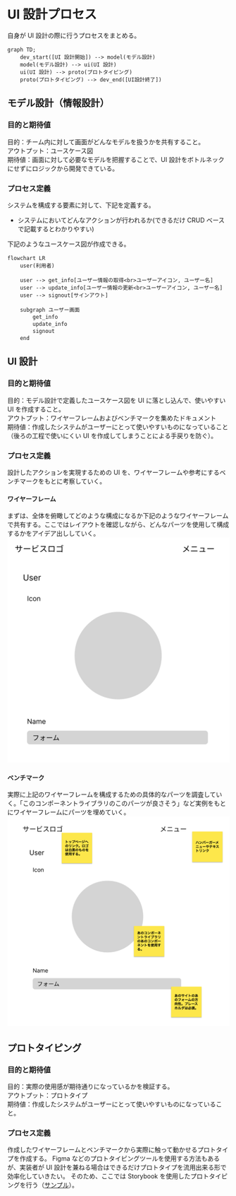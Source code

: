 # UI 設計プロセス

自身が UI 設計の際に行うプロセスをまとめる。

```mermaid
graph TD;
    dev_start([UI 設計開始]) --> model(モデル設計)
    model(モデル設計) --> ui(UI 設計)
    ui(UI 設計) --> proto(プロトタイピング)
    proto(プロトタイピング) --> dev_end([UI設計終了])
```

## モデル設計（情報設計）

### 目的と期待値

目的：チーム内に対して画面がどんなモデルを扱うかを共有すること。  
アウトプット：ユースケース図  
期待値：画面に対して必要なモデルを把握することで、UI 設計をボトルネックにせずにロジックから開発できている。

### プロセス定義

システムを構成する要素に対して、下記を定義する。

- システムにおいてどんなアクションが行われるか(できるだけ CRUD ベースで記載するとわかりやすい)

下記のようなユースケース図が作成できる。

```mermaid
flowchart LR
    user(利用者)

    user --> get_info[ユーザー情報の取得<br>ユーザーアイコン, ユーザー名]
    user --> update_info[ユーザー情報の更新<br>ユーザーアイコン, ユーザー名]
    user --> signout[サインアウト]

    subgraph ユーザー画面
        get_info
        update_info
        signout
    end
```

## UI 設計

### 目的と期待値

目的：モデル設計で定義したユースケース図を UI に落とし込んで、使いやすい UI を作成すること。  
アウトプット：ワイヤーフレームおよびベンチマークを集めたドキュメント  
期待値：作成したシステムがユーザーにとって使いやすいものになっていること（後ろの工程で使いにくい UI を作成してしまうことによる手戻りを防ぐ）。

### プロセス定義

設計したアクションを実現するための UI を、ワイヤーフレームや参考にするベンチマークをもとに考察していく。

#### ワイヤーフレーム

まずは、全体を俯瞰してどのような構成になるか下記のようなワイヤーフレームで共有する。ここではレイアウトを確認しながら、どんなパーツを使用して構成するかをアイデア出ししていく。
![ワイヤーフレーム例](./wireframe.png)

#### ベンチマーク

実際に上記のワイヤーフレームを構成するための具体的なパーツを調査していく。「このコンポーネントライブラリのこのパーツが良さそう」など実例をもとにワイヤーフレームにパーツを埋めていく。
![ベンチマーク](benchmark.png)

## プロトタイピング

### 目的と期待値

目的：実際の使用感が期待通りになっているかを検証する。  
アウトプット：プロトタイプ  
期待値：作成したシステムがユーザーにとって使いやすいものになっていること。

### プロセス定義

作成したワイヤーフレームとベンチマークから実際に触って動かせるプロトタイプを作成する。
Figma などのプロトタイピングツールを使用する方法もあるが、実装者が UI 設計を兼ねる場合はできるだけプロトタイプを流用出来る形で効率化していきたい。
そのため、ここでは Storybook を使用したプロトタイピングを行う（[サンプル](https://github.com/Seyyyy/storybook-proto)）。
